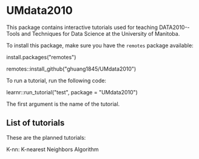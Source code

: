 # UMdata2010


This package contains interactive tutorials used for teaching DATA2010--Tools and Techniques for Data Science at the University of Manitoba.

To install this package, make sure you have the `remotes` package available:

install.packages("remotes")

remotes::install_github("ghuang1845/UMdata2010")

To run a tutorial, run the following code:

learnr::run_tutorial("test", package = "UMdata2010")

The first argument is the name of the tutorial.

## List of tutorials
These are the planned tutorials:

K-nn: K-nearest Neighbors Algorithm


